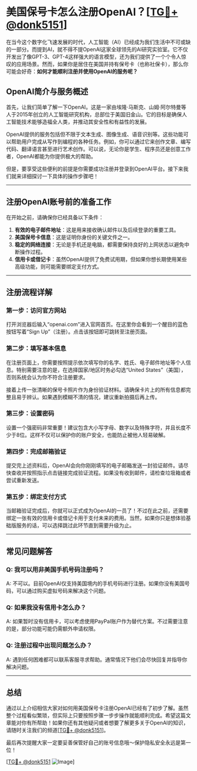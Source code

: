 # 美国保号卡怎么注册OpenAI？[[TG💪+ @donk5151](https://t.me/s/donk5151)]

在当今这个数字化飞速发展的时代，人工智能（AI）已经成为我们生活中不可或缺的一部分。而提到AI，就不得不提OpenAI这家全球领先的AI研究实验室。它不仅开发出了像GPT-3、GPT-4这样强大的语言模型，还为我们提供了一个个令人惊叹的应用场景。然而，如果你是居住在美国并持有保号卡（也称社保卡），那么你可能会好奇：**如何才能顺利注册并使用OpenAI的服务呢？**

## OpenAI简介与服务概述

首先，让我们简单了解一下OpenAI。这是一家由埃隆·马斯克、山姆·阿尔特曼等人于2015年创立的人工智能研究机构，总部位于美国旧金山。它的目标是确保人工智能技术能够造福全人类，并推动其安全性和有益性的发展。

OpenAI提供的服务包括但不限于文本生成、图像生成、语音识别等。这些功能可以帮助用户完成从写作到编程的各种任务。例如，你可以通过它来创作文章、编写代码、翻译语言甚至进行艺术创作。可以说，无论你是学生、程序员还是创意工作者，OpenAI都能为你提供极大的帮助。

但是，要享受这些便利的前提是你需要成功注册并登录到OpenAI平台。接下来我们就来详细探讨一下具体的操作步骤吧！

---

## 注册OpenAI账号前的准备工作

在开始之前，请确保你已经具备以下条件：

1. **有效的电子邮件地址**：这是用来接收确认邮件以及后续登录的重要工具。
2. **美国保号卡信息**：这是证明你身份的关键文件之一。
3. **稳定的网络连接**：无论是手机还是电脑，都需要保持良好的上网状态以避免中断操作过程。
4. **信用卡或借记卡**：虽然OpenAI提供了免费试用期，但如果你想长期使用某些高级功能，则可能需要绑定支付方式。

---

## 注册流程详解

### 第一步：访问官方网站
打开浏览器后输入“openai.com”进入官网首页。在这里你会看到一个醒目的蓝色按钮写着“Sign Up”（注册）。点击该按钮即可跳转至注册页面。

### 第二步：填写基本信息
在注册页面上，你需要按照提示依次填写你的名字、姓氏、电子邮件地址等个人信息。特别需要注意的是，在选择国家/地区时务必勾选“United States”（美国），否则系统会认为你不符合注册要求。

接着上传一张清晰的保号卡照片作为身份验证材料。请确保卡片上的所有信息都完整且易于辨认。如果遇到模糊不清的情况，建议重新拍摄后再上传。

### 第三步：设置密码
设置一个强密码非常重要！建议包含大小写字母、数字以及特殊字符，并且长度不少于8位。这样不仅可以保护你的账户安全，也能防止被他人轻易破解。

### 第四步：完成邮箱验证
提交完上述资料后，OpenAI会向你刚刚填写的电子邮箱发送一封验证邮件。请尽快查收并按照指示点击链接完成验证流程。如果没有收到邮件，请检查垃圾箱或者尝试重新发送。

### 第五步：绑定支付方式
当邮箱验证完成后，你就可以正式成为OpenAI的一员了！不过在此之前，还需要绑定一张有效的信用卡或借记卡用于支付未来的费用。当然，如果你只是想体验基础版服务的话，可以选择跳过此环节直到需要升级为止。

---

## 常见问题解答

### Q: 我可以用非美国手机号码注册吗？
A: 不可以。目前OpenAI仅支持美国境内的手机号码进行注册。如果你没有美国号码，可以通过购买虚拟号码来解决这个问题。

### Q: 如果我没有信用卡怎么办？
A: 如果暂时没有信用卡，可以考虑使用PayPal账户作为替代方案。不过需要注意的是，部分功能可能仍需额外申请权限。

### Q: 注册过程中出现问题怎么办？
A: 遇到任何困难都可以联系客服寻求帮助。通常情况下他们会尽快回复并指导你解决问题。

---

## 总结

通过以上介绍相信大家对如何用美国保号卡注册OpenAI已经有了初步了解。虽然整个过程看似繁琐，但实际上只要按照步骤一步步操作就能顺利完成。希望这篇文章能对你有所帮助！如果你还有其他疑问或者想要了解更多关于OpenAI的知识，请随时关注我们的频道[[TG💪+ @donk5151](https://t.me/s/donk5151)]。

最后再次提醒大家一定要妥善保管好自己的账号信息哦～保护隐私安全永远是第一位！

[[TG💪+ @donk5151](https://t.me/s/donk5151) ![Image](https://i.postimg.cc/rwNCRYN7/Snipaste-2025-04-30-17-27-05.png)]